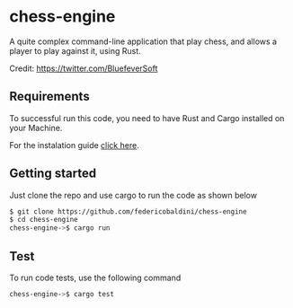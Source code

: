 # chess-engine

A quite complex command-line application that play chess, and allows a player to play against it, using Rust.

Credit: https://twitter.com/BluefeverSoft

## Requirements

To successful run this code, you need to have Rust and Cargo installed on your Machine.

For the instalation guide [click here](https://www.rust-lang.org/learn/get-started).

## Getting started 

Just clone the repo and use cargo to run the code as shown below 

```bash
$ git clone https://github.com/federicobaldini/chess-engine
$ cd chess-engine
chess-engine->$ cargo run 
```

## Test

To run code tests, use the following command

```bash
chess-engine->$ cargo test 
```
